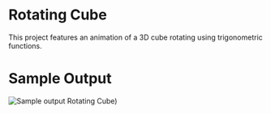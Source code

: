 Rotating Cube
========================================================

This project features an animation of a 3D cube rotating using trigonometric functions. 

Sample Output
========================================================

![Sample output Rotating Cube)](https://github.com/nihathalici/The-Big-Book-of-Small-Python-Projects/blob/main/C62-Project-62-Rotating-Cube/rotatingcube_sample_output.PNG)
